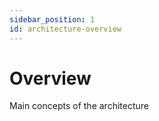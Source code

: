 ```yaml
---
sidebar_position: 1
id: architecture-overview
---
```


# Overview

Main concepts of the architecture
